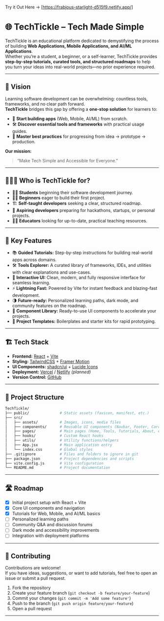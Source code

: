 Try it Out Here -> [https://frabjous-starlight-d515f9.netlify.app/]

# 🌐 TechTickle – Tech Made Simple  

TechTickle is an educational platform dedicated to demystifying the process of building **Web Applications, Mobile Applications, and AI/ML Applications**.  
Whether you’re a student, a beginner, or a self-learner, TechTickle provides **step-by-step tutorials, curated tools, and structured roadmaps** to help you turn your ideas into real-world projects—no prior experience required.

---

## 🎯 Vision

Learning software development can be overwhelming: countless tools, frameworks, and no clear path forward.  
**TechTickle** bridges this gap by offering a **one-stop solution** for learners to:

- 📱 **Start building apps** (Web, Mobile, AI/ML) from scratch.
- 🛠 **Discover essential tools and frameworks** with practical usage guides.
- 🚀 **Master best practices** for progressing from idea → prototype → production.

**Our mission:**  
> “Make Tech Simple and Accessible for Everyone.”

---

## 🧑‍🤝‍🧑 Who is TechTickle for?

- 🧑‍🎓 **Students** beginning their software development journey.
- 👨‍💻 **Beginners** eager to build their first project.
- 🏗 **Self-taught developers** seeking a clear, structured roadmap.
- 🚀 **Aspiring developers** preparing for hackathons, startups, or personal projects.
- 👩‍🏫 **Educators** looking for up-to-date, practical teaching resources.

---

## 🚀 Key Features

- 📚 **Guided Tutorials:** Step-by-step instructions for building real-world apps across domains.
- 🛠 **Tools Explorer:** A curated library of frameworks, IDEs, and utilities with clear explanations and use-cases.
- 🎨 **Interactive UI:** Clean, modern, and fully responsive interface for seamless learning.
- ⚡ **Lightning Fast:** Powered by Vite for instant feedback and blazing-fast development.
- 🌗 **Future-ready:** Personalized learning paths, dark mode, and community features on the roadmap.
- 🧩 **Component Library:** Ready-to-use UI components to accelerate your projects.
- 📝 **Project Templates:** Boilerplates and starter kits for rapid prototyping.

---

## 🏗️ Tech Stack

- **Frontend:** [React](https://react.dev/) + [Vite](https://vitejs.dev/)
- **Styling:** [TailwindCSS](https://tailwindcss.com/) + [Framer Motion](https://www.framer.com/motion/)
- **UI Components:** [shadcn/ui](https://ui.shadcn.com/) + [Lucide Icons](https://lucide.dev/)
- **Deployment:** [Vercel](https://vercel.com/) / [Netlify](https://www.netlify.com/) *(planned)*
- **Version Control:** [GitHub](https://github.com/)

---

## 📂 Project Structure

```bash
TechTickle/
├── public/              # Static assets (favicon, manifest, etc.)
├── src/
│   ├── assets/          # Images, icons, media files
│   ├── components/      # Reusable UI components (Navbar, Footer, Cards, etc.)
│   ├── pages/           # Main pages (Home, Tools, Tutorials, About, etc.)
│   ├── hooks/           # Custom React hooks
│   ├── utils/           # Utility functions/helpers
│   ├── App.jsx          # Main application entry
│   └── index.css        # Global styles
├── .gitignore           # Files and folders to ignore in git
├── package.json         # Project dependencies and scripts
├── vite.config.js       # Vite configuration
└── README.md            # Project documentation
```

---

## 🛣️ Roadmap

- [x] Initial project setup with React + Vite
- [x] Core UI components and navigation
- [x] Tutorials for Web, Mobile, and AI/ML basics
- [ ] Personalized learning paths
- [ ] Community Q&A and discussion forums
- [ ] Dark mode and accessibility improvements
- [ ] Integration with deployment platforms

---

## 🤝 Contributing

Contributions are welcome!  
If you have ideas, suggestions, or want to add tutorials, feel free to open an issue or submit a pull request.

1. Fork the repository
2. Create your feature branch (`git checkout -b feature/your-feature`)
3. Commit your changes (`git commit -m 'Add some feature'`)
4. Push to the branch (`git push origin feature/your-feature`)
5. Open a pull request

---
